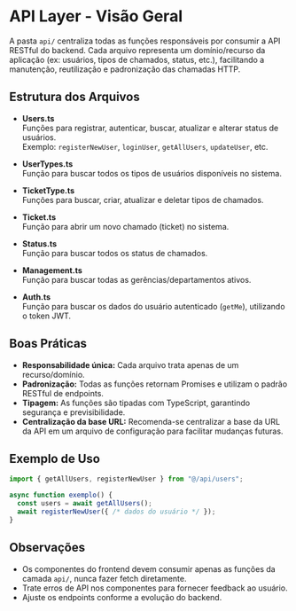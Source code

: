 # API Layer - Visão Geral

A pasta `api/` centraliza todas as funções responsáveis por consumir a API RESTful do backend. Cada arquivo representa um domínio/recurso da aplicação (ex: usuários, tipos de chamados, status, etc.), facilitando a manutenção, reutilização e padronização das chamadas HTTP.

## Estrutura dos Arquivos

- **Users.ts**  
  Funções para registrar, autenticar, buscar, atualizar e alterar status de usuários.  
  Exemplo: `registerNewUser`, `loginUser`, `getAllUsers`, `updateUser`, etc.

- **UserTypes.ts**  
  Função para buscar todos os tipos de usuários disponíveis no sistema.

- **TicketType.ts**  
  Funções para buscar, criar, atualizar e deletar tipos de chamados.

- **Ticket.ts**  
  Função para abrir um novo chamado (ticket) no sistema.

- **Status.ts**  
  Função para buscar todos os status de chamados.

- **Management.ts**  
  Função para buscar todas as gerências/departamentos ativos.

- **Auth.ts**  
  Função para buscar os dados do usuário autenticado (`getMe`), utilizando o token JWT.

## Boas Práticas

- **Responsabilidade única:** Cada arquivo trata apenas de um recurso/domínio.
- **Padronização:** Todas as funções retornam Promises e utilizam o padrão RESTful de endpoints.
- **Tipagem:** As funções são tipadas com TypeScript, garantindo segurança e previsibilidade.
- **Centralização da base URL:** Recomenda-se centralizar a base da URL da API em um arquivo de configuração para facilitar mudanças futuras.

## Exemplo de Uso

```typescript
import { getAllUsers, registerNewUser } from "@/api/users";

async function exemplo() {
  const users = await getAllUsers();
  await registerNewUser({ /* dados do usuário */ });
}
```

## Observações

- Os componentes do frontend devem consumir apenas as funções da camada `api/`, nunca fazer fetch diretamente.
- Trate erros de API nos componentes para fornecer feedback ao usuário.
- Ajuste os endpoints conforme a evolução do backend.

